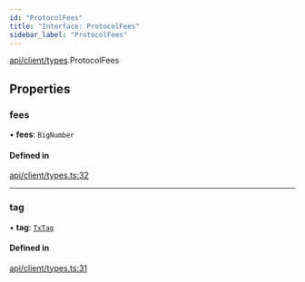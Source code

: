 ```yaml
---
id: "ProtocolFees"
title: "Interface: ProtocolFees"
sidebar_label: "ProtocolFees"
---
```


[api/client/types](../../../../../modules/API/Client/Types/Types.md).ProtocolFees

## Properties

### fees

• **fees**: `BigNumber`

#### Defined in

[api/client/types.ts:32](https://github.com/PolymeshAssociation/polymesh-sdk/blob/fe2e6dd1d/src/api/client/types.ts#L32)

___

### tag

• **tag**: [`TxTag`](../../../../../modules/Generated/Types/Types.md#txtag)

#### Defined in

[api/client/types.ts:31](https://github.com/PolymeshAssociation/polymesh-sdk/blob/fe2e6dd1d/src/api/client/types.ts#L31)
